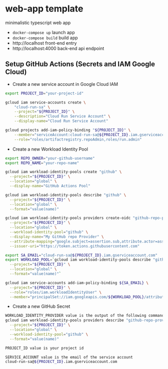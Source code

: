 # web-app template

minimalistic typescript web app

- `docker-compose up` launch app
- `docker-compose build` build app
- http://localhost front-end entry
- http://localhost:4000 back-end api endpoint

## Setup GitHub Actions (Secrets and IAM Google Cloud)
- Create a new service account in Google Cloud IAM

```bash
export PROJECT_ID="your-project-id"

gcloud iam service-accounts create \
    "cloud-run-sa" \
    --project="${PROJECT_ID}" \
    --description="Cloud Run Service Account" \
    --display-name="Cloud Run Service Account"

gcloud projects add-iam-policy-binding "${PROJECT_ID}" \
    --member="serviceAccount:cloud-run-sa@${PROJECT_ID}.iam.gserviceaccount.com" \
    --role="roles/artifactregistry.repoAdmin,roles/run.admin"
```

- Create a new Workload Identity Pool

```bash
export REPO_OWNER="your-github-username"
export REPO_NAME="your-repo-name"

gcloud iam workload-identity-pools create "github" \
  --project="${PROJECT_ID}" \
  --location="global" \
  --display-name="GitHub Actions Pool"

gcloud iam workload-identity-pools describe "github" \
  --project="${PROJECT_ID}" \
  --location="global" \
  --format="value(name)"

gcloud iam workload-identity-pools providers create-oidc "github-repo-provider" \
  --project="${PROJECT_ID}" \
  --location="global" \
  --workload-identity-pool="github" \
  --display-name="My GitHub repo Provider" \
  --attribute-mapping="google.subject=assertion.sub,attribute.actor=assertion.actor,attribute.repository=assertion.repository,attribute.repository_owner=assertion.repository_owner,attribute.repository_id=assertion.repository_id" \
  --issuer-uri="https://token.actions.githubusercontent.com"

export SA_EMAIL="cloud-run-sa@${PROJECT_ID}.iam.gserviceaccount.com"
export WORKLOAD_POOL=`gcloud iam workload-identity-pools describe "github" \
  --project="${PROJECT_ID}" \
  --location="global" \
  --format="value(name)"`

gcloud iam service-accounts add-iam-policy-binding ${SA_EMAIL} \
  --project="${PROJECT_ID}" \
  --role="roles/iam.workloadIdentityUser" \
  --member="principalSet://iam.googleapis.com/${WORKLOAD_POOL}/attribute.repository/${REPO_OWNER}/${REPO_NAME}"
```

- Create a new GitHub Secret

```bash
WORKLOAD_IDENTITY_PROVIDER value is the output of the following command
gcloud iam workload-identity-pools providers describe "github-repo-provider" \
  --project="${PROJECT_ID}" \
  --location="global" \
  --workload-identity-pool="github" \
  --format="value(name)"

PROJECT_ID value is your project id

SERVICE_ACCOUNT value is the email of the service account
cloud-run-sa@${PROJECT_ID}.iam.gserviceaccount.com
```
